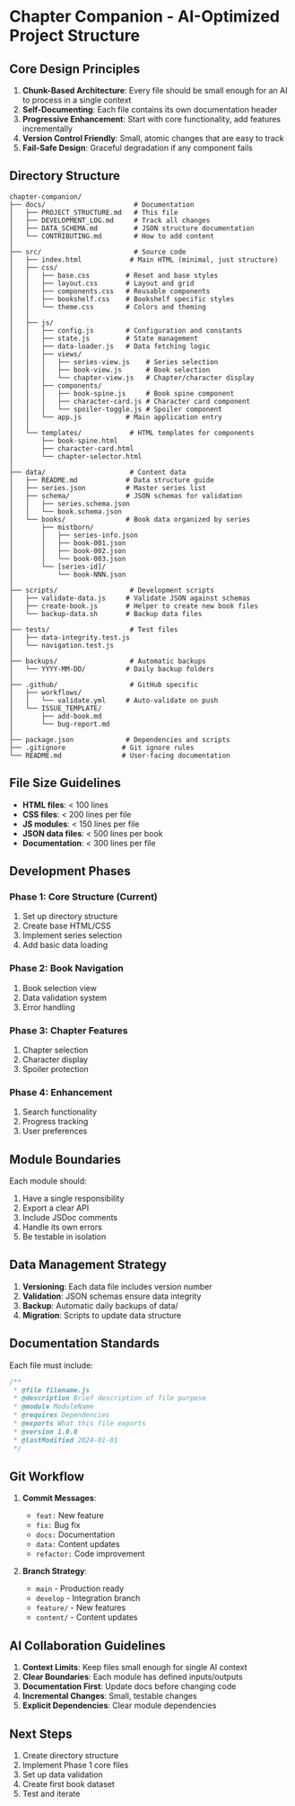 # Chapter Companion - AI-Optimized Project Structure

## Core Design Principles

1. **Chunk-Based Architecture**: Every file should be small enough for an AI to process in a single context
2. **Self-Documenting**: Each file contains its own documentation header
3. **Progressive Enhancement**: Start with core functionality, add features incrementally
4. **Version Control Friendly**: Small, atomic changes that are easy to track
5. **Fail-Safe Design**: Graceful degradation if any component fails

## Directory Structure

```
chapter-companion/
├── docs/                      # Documentation
│   ├── PROJECT_STRUCTURE.md   # This file
│   ├── DEVELOPMENT_LOG.md     # Track all changes
│   ├── DATA_SCHEMA.md         # JSON structure documentation
│   └── CONTRIBUTING.md        # How to add content
│
├── src/                       # Source code
│   ├── index.html            # Main HTML (minimal, just structure)
│   ├── css/
│   │   ├── base.css         # Reset and base styles
│   │   ├── layout.css       # Layout and grid
│   │   ├── components.css   # Reusable components
│   │   ├── bookshelf.css    # Bookshelf specific styles
│   │   └── theme.css        # Colors and theming
│   │
│   ├── js/
│   │   ├── config.js        # Configuration and constants
│   │   ├── state.js         # State management
│   │   ├── data-loader.js   # Data fetching logic
│   │   ├── views/
│   │   │   ├── series-view.js    # Series selection
│   │   │   ├── book-view.js      # Book selection
│   │   │   └── chapter-view.js   # Chapter/character display
│   │   ├── components/
│   │   │   ├── book-spine.js     # Book spine component
│   │   │   ├── character-card.js # Character card component
│   │   │   └── spoiler-toggle.js # Spoiler component
│   │   └── app.js           # Main application entry
│   │
│   └── templates/            # HTML templates for components
│       ├── book-spine.html
│       ├── character-card.html
│       └── chapter-selector.html
│
├── data/                     # Content data
│   ├── README.md            # Data structure guide
│   ├── series.json          # Master series list
│   ├── schema/              # JSON schemas for validation
│   │   ├── series.schema.json
│   │   └── book.schema.json
│   └── books/               # Book data organized by series
│       ├── mistborn/
│       │   ├── series-info.json
│       │   ├── book-001.json
│       │   ├── book-002.json
│       │   └── book-003.json
│       └── [series-id]/
│           └── book-NNN.json
│
├── scripts/                  # Development scripts
│   ├── validate-data.js     # Validate JSON against schemas
│   ├── create-book.js       # Helper to create new book files
│   └── backup-data.sh       # Backup data files
│
├── tests/                    # Test files
│   ├── data-integrity.test.js
│   └── navigation.test.js
│
├── backups/                  # Automatic backups
│   └── YYYY-MM-DD/          # Daily backup folders
│
├── .github/                  # GitHub specific
│   ├── workflows/
│   │   └── validate.yml     # Auto-validate on push
│   └── ISSUE_TEMPLATE/
│       ├── add-book.md
│       └── bug-report.md
│
├── package.json             # Dependencies and scripts
├── .gitignore              # Git ignore rules
└── README.md               # User-facing documentation
```

## File Size Guidelines

- **HTML files**: < 100 lines
- **CSS files**: < 200 lines per file
- **JS modules**: < 150 lines per file
- **JSON data files**: < 500 lines per book
- **Documentation**: < 300 lines per file

## Development Phases

### Phase 1: Core Structure (Current)
1. Set up directory structure
2. Create base HTML/CSS
3. Implement series selection
4. Add basic data loading

### Phase 2: Book Navigation
1. Book selection view
2. Data validation system
3. Error handling

### Phase 3: Chapter Features
1. Chapter selection
2. Character display
3. Spoiler protection

### Phase 4: Enhancement
1. Search functionality
2. Progress tracking
3. User preferences

## Module Boundaries

Each module should:
1. Have a single responsibility
2. Export a clear API
3. Include JSDoc comments
4. Handle its own errors
5. Be testable in isolation

## Data Management Strategy

1. **Versioning**: Each data file includes version number
2. **Validation**: JSON schemas ensure data integrity
3. **Backup**: Automatic daily backups of data/
4. **Migration**: Scripts to update data structure

## Documentation Standards

Each file must include:
```javascript
/**
 * @file filename.js
 * @description Brief description of file purpose
 * @module ModuleName
 * @requires Dependencies
 * @exports What this file exports
 * @version 1.0.0
 * @lastModified 2024-01-01
 */
```

## Git Workflow

1. **Commit Messages**: 
   - `feat:` New feature
   - `fix:` Bug fix
   - `docs:` Documentation
   - `data:` Content updates
   - `refactor:` Code improvement

2. **Branch Strategy**:
   - `main` - Production ready
   - `develop` - Integration branch
   - `feature/` - New features
   - `content/` - Content updates

## AI Collaboration Guidelines

1. **Context Limits**: Keep files small enough for single AI context
2. **Clear Boundaries**: Each module has defined inputs/outputs
3. **Documentation First**: Update docs before changing code
4. **Incremental Changes**: Small, testable changes
5. **Explicit Dependencies**: Clear module dependencies

## Next Steps

1. Create directory structure
2. Implement Phase 1 core files
3. Set up data validation
4. Create first book dataset
5. Test and iterate

